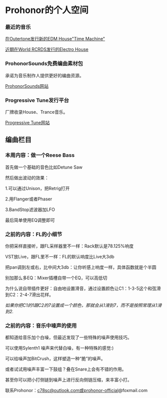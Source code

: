 # Prohonor的个人空间

### 最近的音乐

[在Outertone发行新的EDM House"Time Machine"](https://music.163.com/#/song?id=1951242634)

[近期在World RCRDS发行的Electro House](https://music.163.com/#/song?id=1942321872)

### ProhonorSounds免费编曲素材包

承诺为音乐制作人提供更好的编曲资源。

[ProhonorSounds网站](https://progressive-tune.github.io/ProhonorSounds)

### Progressive Tune发行平台

厂牌收录House、Trance音乐。

[Progressive Tune网站](https://progressive-tune.github.io/ptr)

## 编曲栏目
### 本周内容：做一个Reese Bass

首先做一个基础的音色比如Detune Saw

然后做出波动的效果：
  
  1.可以通过Unison，把Retrig打开
  
  2.用Flanger或者Phaser
  
  3.BandStop滤波器加LFO
  
最后简单使用EQ调整即可

### 之前的内容：FL的小细节

你把采样直接听，跟FL采样器里不一样：Rack默认是78.125%响度

VST放Live，跟FL里不一样：FL的默认响度比Live大3db

把pan调到左或右，比中间大3db：让你听感上响度一样，具体函数就是个半圆

别加那么多EQ：Mixer插槽自带一个EQ，可以高低切

为什么说自带插件更好：自由地设置滑音，通过设置颜色让C1：1-3-5这个和弦滑到C2：2-4-7滑出花样。

*如果你把C1的1跟C2的7设置成一个颜色，那就会从1滑到7，而不是按照常理从1滑到2.*

### 之前的内容：音乐中噪声的使用

都知道给音乐加个白噪，但最近发现了一些特殊的噪声使用技巧。

可以使用Sylenth1 噪声来代替白噪，有一种特殊的感觉:)

可以给噪声加BitCrush，这样塑造一种“脆”的噪声。

或者试试用噪声丰富一下鼓组？叠在Snare上会有不错的作用。

甚至你可以把小打侧链到噪声上进行反向侧链压缩，来丰富小打。

联系Prohonor：c78sc@outlook.com或prohonor-official@foxmail.com
